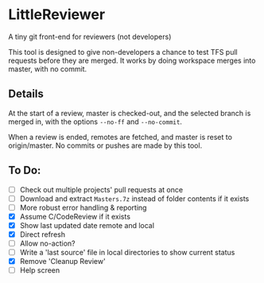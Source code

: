 # LittleReviewer
A tiny git front-end for reviewers (not developers)

This tool is designed to give non-developers a chance to test TFS pull requests before they are merged. It works by doing workspace merges into master, with no commit.

## Details

At the start of a review, master is checked-out, and the selected branch is merged in, with the options `--no-ff` and `--no-commit`.

When a review is ended, remotes are fetched, and master is reset to origin/master.
No commits or pushes are made by this tool.

## To Do:

- [ ] Check out multiple projects' pull requests at once
- [ ] Download and extract `Masters.7z` instead of folder contents if it exists
- [ ] More robust error handling & reporting
- [x] Assume C/CodeReview if it exists
- [x] Show last updated date remote and local
- [x] Direct refresh
- [ ] Allow no-action?
- [ ] Write a 'last source' file in local directories to show current status
- [x] Remove 'Cleanup Review'
- [ ] Help screen
